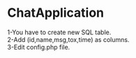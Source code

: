 # ChatApplication
1-You have to create new SQL table.<br>
2-Add (id,name,msg,tox,time) as columns.<br>
3-Edit config.php file.
